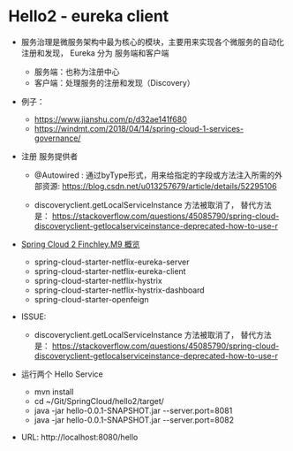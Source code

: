 # Hello2 - eureka client

- 服务治理是微服务架构中最为核心的模块，主要用来实现各个微服务的自动化注册和发现， Eureka 分为 服务端和客户端
	- 服务端：也称为注册中心
	- 客户端：处理服务的注册和发现（Discovery）

- 例子：
	- https://www.jianshu.com/p/d32ae141f680
	- https://windmt.com/2018/04/14/spring-cloud-1-services-governance/

- 注册 服务提供者
	- @Autowired : 通过byType形式，用来给指定的字段或方法注入所需的外部资源: https://blog.csdn.net/u013257679/article/details/52295106
		
	- discoveryclient.getLocalServiceInstance 方法被取消了， 替代方法是： https://stackoverflow.com/questions/45085790/spring-cloud-discoveryclient-getlocalserviceinstance-deprecated-how-to-use-r

- [Spring Cloud 2 Finchley.M9 概览](https://www.jianshu.com/p/c52b1089ea92)
	- spring-cloud-starter-netflix-eureka-server
	- spring-cloud-starter-netflix-eureka-client
	- spring-cloud-starter-netflix-hystrix
	- spring-cloud-starter-netflix-hystrix-dashboard
	- spring-cloud-starter-openfeign

- ISSUE:
	- discoveryclient.getLocalServiceInstance 方法被取消了， 替代方法是： https://stackoverflow.com/questions/45085790/spring-cloud-discoveryclient-getlocalserviceinstance-deprecated-how-to-use-r
	
- 运行两个 Hello Service
    - mvn install
    - cd ~/Git/SpringCloud/hello2/target/
    - java -jar hello-0.0.1-SNAPSHOT.jar --server.port=8081
    - java -jar hello-0.0.1-SNAPSHOT.jar --server.port=8082
    
- URL:  http://localhost:8080/hello
    
    
